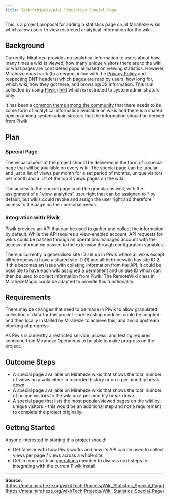 ```yaml
---
title: Tech:Projects/Wiki Statistics Special Page
---
```


This is a project proposal for adding a statistics page on all Miraheze wikis which allow users to view restricted analytical information for the wiki.

## Background 

Currently, Miraheze provides no analytical information to users about how many times a wiki is viewed, how many unique visitors there are to the wiki or what pages are considered popular based on viewing statistics. However, Miraheze does track (to a degree, inline with the [Privacy Policy](https://meta.miraheze.org/wiki/Privacy_Policy) and respecting DNT headers) which pages are read by users, how long for, which wiki, how they got there, and browsing/OS information. This is all collected by using [Piwik](https://meta.miraheze.org/wiki/Tech:Piwik) ([link](https://piwik.miraheze.org)) which is restricted to system administrators only.

It has been a [common theme among the community](https://meta.miraheze.org/wiki/phabricator:T680) that there needs to be some form of analytical information available on wikis and there is a shared opinion among system administrators that the information should be derived from Piwik.

## Plan 

### Special Page 

The visual aspect of the project should be delivered in the form of a special page that will be available on every wiki. The special page can be tabular and just a list of views per month for a set period of months, unique visitors per month and a list of the top 3 views pages on the wiki.

The access to the special page could be granular as well, with the assignment of a "view-analytics" user right that can be assigned to * by default, but wikis could revoke and assign the user right and therefore access to the page on their personal needs.

### Integration with Piwik 

Piwik provides an API that can be used to gather and collect the information by default. While the API requires a view-enabled account, API requests for wikis could be passed through an operations managed account with the access information passed to the extension through configuration variables.

There is currently a generalised site ID set up in Piwik where all wikis except allthetropeswiki have a shared site ID (1) and allthetropeswiki has site ID 2. If this becomes an issue with collating information from the API, it could be possible to have each wiki assigned a permanent and unique ID which can then be used to collect information from Piwik. The RemoteWiki class in MirahezeMagic could be adapted to provide this functionality.

## Requirements 

There may be changes that need to be made in Piwik to allow granulated collection of data for this project—pre-existing modules could be adapted and then locally installed by Miraheze to achieve this, and avoid upstream blocking of progress.

As Piwik is currently a restricted service, access, and testing requires someone from Miraheze Operations to be able to make progress on the project.

## Outcome Steps 

* A special page available on Miraheze wikis that shows the total number of views on a wiki either in recorded history or on a per monthly break down.
* A special page available on Miraheze wikis that shows the total number of unique visitors to the wiki on a per monthly break down.
* A special page that lists the most popular/viewed pages on the wiki by unique visitors - this would be an additional step and not a requirement to complete the project originally.

## Getting Started 

Anyone interested in starting this project should:
* Get familiar with how Piwik works and how its API can be used to collect views per page / views across a whole site.
* Get in touch with an [operations](https://meta.miraheze.org/wiki/Tech:Organisation#Team:_MediaWiki,_Site_Reliability_Engineering) member to discuss next steps for integrating with the current Piwik install.

----
**Source**: [https://meta.miraheze.org/wiki/Tech:Projects/Wiki_Statistics_Special_Page](https://meta.miraheze.org/wiki/Tech:Projects/Wiki_Statistics_Special_Page)
